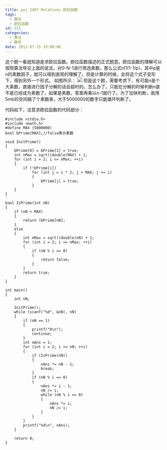 ```yaml
---
title: poj 2407 Relatives 欧拉函数
tags:
  - 数论
  - 欧拉函数
id: 221
categories:
  - 算法
  - 数学
date: 2012-07-15 19:00:00
---
```


这个题一看就知道是求欧拉函数。欧拉函数描述的正式题意。欧拉函数的理解可以按照算法导论上面的说法，对0-N-1进行筛选素数。那么公式n∏(1-1/p)，其中p是n的素数因子，就可以得到直观的理解了。但是计算的时候，会将这个式子变形下，得到另外一个形式。
如图所示：
![](https://c7.staticflickr.com/8/7391/27312399622_2da18641db_o.jpg)
但是这个题，需要考虑下，有可能n是个大素数，直接进行因子分解的话会超时的。怎么办了，只能在分解的时候判断n是不是已经成为素数了，如果是素数，答案再乘以n-1就行了。为了加快判断，我用5mb的空间搞了个素数表，大于5000000的数字只能循环判断了。

代码如下，注意求欧拉函数的代码部分：

``` stylus
#include <stdio.h>
#include <math.h>
#define MAX (5000000)
bool bPrime[MAX];//false表示素数

void InitPrime()
{
    bPrime[0] = bPrime[1] = true;
    int nMax = sqrt((double)MAX) + 1;
    for (int i = 2; i <= nMax; ++i)
    {
        if (!bPrime[i])
            for (int j = i * 2; j < MAX; j += i)
            {
                bPrime[j] = true;
            }
    }
}

bool IsPrime(int nN)
{
    if (nN < MAX)
    {
        return !bPrime[nN];
    }
    else
    {
        int nMax = sqrt((double)nN) + 1;
        for (int i = 2; i <= nMax; ++i)
        {
            if (nN % i == 0)
            {
                return false;
            }
        }
        return true;
    }
}

int main()
{
    int nN;

    InitPrime();
    while (scanf("%d", &nN), nN)
    {
        if (nN == 1)
        {
            printf("0\n");
            continue;
        }
        int nAns = 1;
        for (int i = 2; i <= nN; ++i)
        {
            if (IsPrime(nN))
            {
                nAns *= nN - 1;
                break;
            }
            if (nN % i == 0)
            {
                nAns *= i - 1;
                nN /= i;
                while (nN % i == 0)
                {
                    nAns *= i;
                    nN /= i;
                }
            }
        }
        printf("%d\n", nAns);
    }

    return 0;
}
```